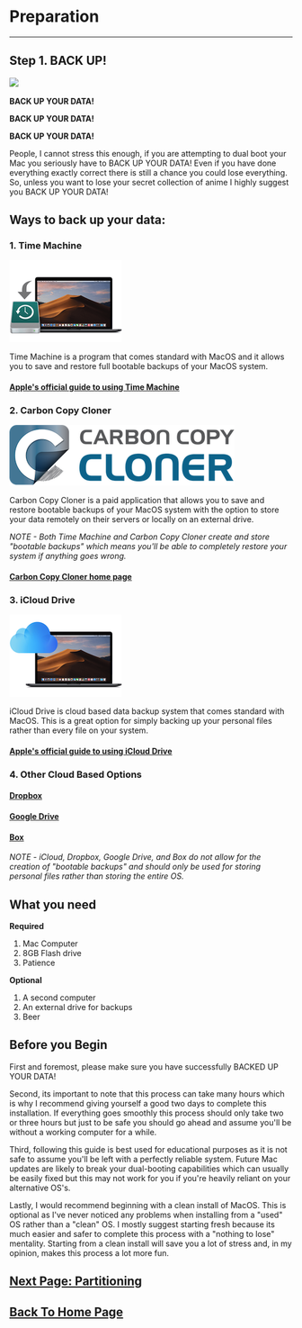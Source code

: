 # **Preparation**
___
##  **Step 1. BACK UP!**


![](https://media.giphy.com/media/l3V0AW49gt0ot4z16/giphy.gif)

**BACK UP YOUR DATA!**

**BACK UP YOUR DATA!**

**BACK UP YOUR DATA!**


People, I cannot stress this enough, if you are attempting to dual boot your Mac you seriously have to BACK UP YOUR DATA! Even if you have done everything exactly correct there is still a chance you could lose everything. So, unless you want to lose your secret collection of anime I highly suggest you BACK UP YOUR DATA!


## Ways to back up your data:
### **1. Time Machine**

![](images/timemachine.png)

  Time Machine is a program that comes standard with MacOS and it allows you to save and restore full bootable backups of your MacOS system.


#### [Apple's official guide to using Time Machine](https://support.apple.com/en-us/HT201250)

### **2. Carbon Copy Cloner**

![](images/ccc.png)

Carbon Copy Cloner is a paid application that allows you to save and restore bootable backups of your MacOS system with the option to store your data remotely on their servers or locally on an external drive.

*NOTE - Both Time Machine and Carbon Copy Cloner create and store "bootable backups" which means you'll be able to completely restore your system if anything goes wrong.*

#### [Carbon Copy Cloner home page](https://bombich.com/)

### **3. iCloud Drive**

![](images/icloud.png)

iCloud Drive is cloud based data backup system that comes standard with MacOS. This is a great option for simply backing up your personal files rather than every file on your system.


#### [Apple's official guide to using iCloud Drive](https://support.apple.com/en-us/HT204025)

### **4. Other Cloud Based Options**

#### [Dropbox](https://www.dropbox.com/?landing=dbv2)

#### [Google Drive](https://www.google.com/drive/)

#### [Box](https://app.box.com/login)


*NOTE - iCloud, Dropbox, Google Drive, and Box do not allow for the creation of "bootable backups" and should only be used for storing personal files rather than storing the entire OS.*

## What you need
**Required**
1. Mac Computer
2. 8GB Flash drive
3. Patience


**Optional**
1. A second computer
2. An external drive for backups
3. Beer

## Before you Begin

First and foremost, please make sure you have successfully BACKED UP YOUR DATA!

Second, its important to note that this process can take many hours which is why I recommend giving yourself a good two days to complete this installation.  If everything goes smoothly this process should only take two or three hours but just to be safe you should go ahead and assume you'll be without a working computer for a while.

Third, following this guide is best used for educational purposes as it is not safe to assume you'll be left with a perfectly reliable system.  Future Mac updates are likely to break your dual-booting capabilities which can usually be easily fixed but this may not work for you if you're heavily reliant on your alternative OS's.

Lastly, I would recommend beginning with a clean install of MacOS.  This is optional as I've never noticed any problems when installing from a "used" OS rather than a "clean" OS.  I mostly suggest starting fresh because its much easier and safer to complete this process with a "nothing to lose" mentality. Starting from a clean install will save you a lot of stress and, in my opinion, makes this process a lot more fun.




## [Next Page: Partitioning](Partitioning.md)
## [Back To Home Page](Markdown-Tutorial/README.md)
